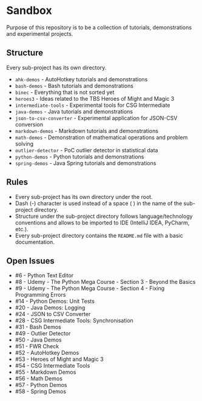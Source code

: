 # Sandbox

Purpose of this repository is to be a collection of tutorials, demonstrations
and experimental projects.

## Structure

Every sub-project has its own directory.

* `ahk-demos` - AutoHotkey tutorials and demonstrations
* `bash-demos` - Bash tutorials and demonstrations
* `binec` - Everything that is not sorted yet
* `heroes3` - Ideas related to the TBS Heroes of Might and Magic 3
* `intermediate-tools` - Experimental tools for CSG Intermediate
* `java-demos` - Java tutorials and demonstrations
* `json-to-csv-converter` - Experimental application for JSON-CSV conversion
* `markdown-demos` - Markdown tutorials and demonstrations
* `math-demos` - Demonstration of mathematical operations and problem solving
* `outlier-detector` - PoC outlier detector in statistical data
* `python-demos` - Python tutorials and demonstrations
* `spring-demos` - Java Spring tutorials and demonstrations

## Rules

* Every sub-project has its own directory under the root.
* Dash (-) character is used instead of a space ( ) in the name of the sub-project directory.
* Structure under the sub-project directory follows language/technology conventions and allows to be imported to IDE (IntelliJ IDEA, PyCharm, etc.).
* Every sub-project directory contains the `README.md` file with a basic documentation.

## Open Issues

* #6 - Python Text Editor
* #8 - Udemy - The Python Mega Course - Section 3 - Beyond the Basics
* #9 - Udemy - The Python Mega Course - Section 4 - Fixing Programming Errors
* #14 - Python Demos: Unit Tests
* #20 - Java Demos: Logging
* #24 - JSON to CSV Converter
* #28 - CSG Intermediate Tools: Synchronisation
* #31 - Bash Demos
* #49 - Outlier Detector
* #50 - Java Demos
* #51 - FWR Check
* #52 - AutoHotkey Demos
* #53 - Heroes of Might and Magic 3
* #54 - CSG Intermediate Tools
* #55 - Markdown Demos
* #56 - Math Demos
* #57 - Python Demos
* #58 - Spring Demos
